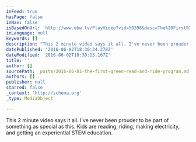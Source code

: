 ```yaml
---
inFeed: true
hasPage: false
inNav: false
isBasedOnUrl: 'http://www.ebw.tv/PlayVideo?vid=50398&desc=The%20First%20%22Green%22%20Read%20and%20Ride%20Program'
inLanguage: null
keywords: []
description: "This 2 minute video says it all. I've never been prouder to be part of something as special as this. Kids are reading, riding, making electricity, and getting an experiential STEM education."
datePublished: '2016-06-02T18:30:34.278Z'
dateModified: '2016-06-02T18:30:13.167Z'
title: ''
author: []
sourcePath: _posts/2016-06-01-the-first-green-read-and-ride-program.md
authors: []
publisher: null
starred: false
_context: 'http://schema.org'
_type: MediaObject

---
```

This 2 minute video says it all. I've never been prouder to be part of something as special as this. Kids are reading, riding, making electricity, and getting an experiential STEM education.